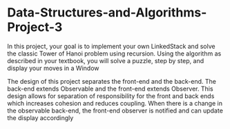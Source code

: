 # Data-Structures-and-Algorithms-Project-3


In this project, your goal is to implement your own LinkedStack and solve the classic Tower of Hanoi problem using recursion. 
Using the algorithm as described in your textbook, you will solve a puzzle, step by step, and display your moves in a Window

The design of this project separates the front-end and the back-end. The back-end extends Observable and the front-end extends Observer. 
This design allows for separation of responsibility for the front and back ends which increases cohesion and reduces coupling. 
When there is a change in the observable back-end, the front-end observer is notified and can update the display accordingly
